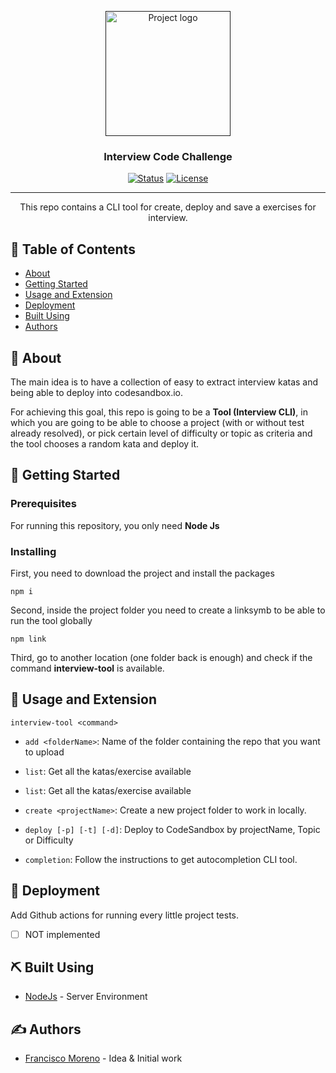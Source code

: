<p align="center">
  <a href="" rel="noopener">
 <img width=200px height=200px src="https://i.imgur.com/6wj0hh6.jpg" alt="Project logo"></a>
</p>

<h3 align="center">Interview Code Challenge</h3>

<div align="center">

[![Status](https://img.shields.io/badge/status-active-success.svg)]()
[![License](https://img.shields.io/badge/license-MIT-blue.svg)](/LICENSE)

</div>

---

<p align="center"> This repo contains a CLI tool for create, deploy and save a exercises for interview.
    <br> 
</p>

## 📝 Table of Contents

- [About](#about)
- [Getting Started](#getting_started)
- [Usage and Extension](#usage)
- [Deployment](#deployment)
- [Built Using](#built_using)
- [Authors](#authors)

## 🧐 About <a name = "about"></a>

The main idea is to have a collection of easy to extract interview katas and being able to deploy into codesandbox.io.

For achieving this goal, this repo is going to be a **Tool (Interview CLI)**, in which you are going to be able to choose a project (with or without test already resolved), or pick certain level of difficulty or topic as criteria and the tool chooses a random kata and deploy it.

## 🏁 Getting Started <a name = "getting_started"></a>

### Prerequisites

For running this repository, you only need **Node Js**

### Installing

First, you need to download the project and install the packages
```
npm i
```
Second, inside the project folder you need to create a linksymb to be able to run the tool globally 
```
npm link
```
Third, go to another location (one folder back is enough) and check if the command **interview-tool** is available.

## 🎈 Usage and Extension <a name="usage"></a>

```
interview-tool <command>
```

- ```add <folderName>```: Name of the folder containing the repo that you want to upload

- ```list```: Get all the katas/exercise available

- ```list```: Get all the katas/exercise available

- ```create <projectName>```: Create a new project folder to work in locally.

- ```deploy [-p] [-t] [-d]```: Deploy to CodeSandbox by projectName, Topic or Difficulty

- ```completion```: Follow the instructions to get autocompletion CLI tool.

## 🚀 Deployment <a name = "deployment"></a>

Add Github actions for running every little project tests.
- [ ] NOT implemented

## ⛏️ Built Using <a name = "built_using"></a>

- [NodeJs](https://nodejs.org/en/) - Server Environment

## ✍️ Authors <a name = "authors"></a>

- [Francisco Moreno](https://github.com/Frankeo) - Idea & Initial work
